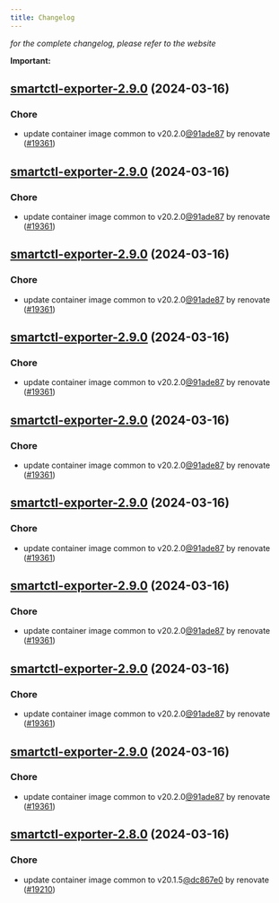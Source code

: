 ```yaml
---
title: Changelog
---
```



*for the complete changelog, please refer to the website*

**Important:**


## [smartctl-exporter-2.9.0](https://github.com/truecharts/charts/compare/smartctl-exporter-2.8.0...smartctl-exporter-2.9.0) (2024-03-16)

### Chore



- update container image common to v20.2.0[@91ade87](https://github.com/91ade87) by renovate ([#19361](https://github.com/truecharts/charts/issues/19361))


## [smartctl-exporter-2.9.0](https://github.com/truecharts/charts/compare/smartctl-exporter-2.8.0...smartctl-exporter-2.9.0) (2024-03-16)

### Chore



- update container image common to v20.2.0[@91ade87](https://github.com/91ade87) by renovate ([#19361](https://github.com/truecharts/charts/issues/19361))


## [smartctl-exporter-2.9.0](https://github.com/truecharts/charts/compare/smartctl-exporter-2.8.0...smartctl-exporter-2.9.0) (2024-03-16)

### Chore



- update container image common to v20.2.0[@91ade87](https://github.com/91ade87) by renovate ([#19361](https://github.com/truecharts/charts/issues/19361))


## [smartctl-exporter-2.9.0](https://github.com/truecharts/charts/compare/smartctl-exporter-2.8.0...smartctl-exporter-2.9.0) (2024-03-16)

### Chore



- update container image common to v20.2.0[@91ade87](https://github.com/91ade87) by renovate ([#19361](https://github.com/truecharts/charts/issues/19361))


## [smartctl-exporter-2.9.0](https://github.com/truecharts/charts/compare/smartctl-exporter-2.8.0...smartctl-exporter-2.9.0) (2024-03-16)

### Chore



- update container image common to v20.2.0[@91ade87](https://github.com/91ade87) by renovate ([#19361](https://github.com/truecharts/charts/issues/19361))


## [smartctl-exporter-2.9.0](https://github.com/truecharts/charts/compare/smartctl-exporter-2.8.0...smartctl-exporter-2.9.0) (2024-03-16)

### Chore



- update container image common to v20.2.0[@91ade87](https://github.com/91ade87) by renovate ([#19361](https://github.com/truecharts/charts/issues/19361))


## [smartctl-exporter-2.9.0](https://github.com/truecharts/charts/compare/smartctl-exporter-2.8.0...smartctl-exporter-2.9.0) (2024-03-16)

### Chore



- update container image common to v20.2.0[@91ade87](https://github.com/91ade87) by renovate ([#19361](https://github.com/truecharts/charts/issues/19361))


## [smartctl-exporter-2.9.0](https://github.com/truecharts/charts/compare/smartctl-exporter-2.8.0...smartctl-exporter-2.9.0) (2024-03-16)

### Chore



- update container image common to v20.2.0[@91ade87](https://github.com/91ade87) by renovate ([#19361](https://github.com/truecharts/charts/issues/19361))


## [smartctl-exporter-2.9.0](https://github.com/truecharts/charts/compare/smartctl-exporter-2.8.0...smartctl-exporter-2.9.0) (2024-03-16)

### Chore



- update container image common to v20.2.0[@91ade87](https://github.com/91ade87) by renovate ([#19361](https://github.com/truecharts/charts/issues/19361))


## [smartctl-exporter-2.8.0](https://github.com/truecharts/charts/compare/smartctl-exporter-2.7.2...smartctl-exporter-2.8.0) (2024-03-16)

### Chore



- update container image common to v20.1.5[@dc867e0](https://github.com/dc867e0) by renovate ([#19210](https://github.com/truecharts/charts/issues/19210))

